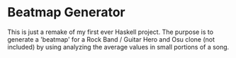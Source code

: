 # Beatmap Generator
This is just a remake of my first ever Haskell project. The purpose is to generate a 'beatmap' for a Rock Band / Guitar Hero and Osu clone (not included) by using analyzing the average values in small portions of a song.
